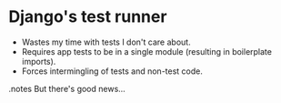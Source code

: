 <!SLIDE incremental>

# Django's test runner #

* Wastes my time with tests I don't care about.
* Requires app tests to be in a single module (resulting in boilerplate
  imports).
* Forces intermingling of tests and non-test code.

.notes But there's good news...
